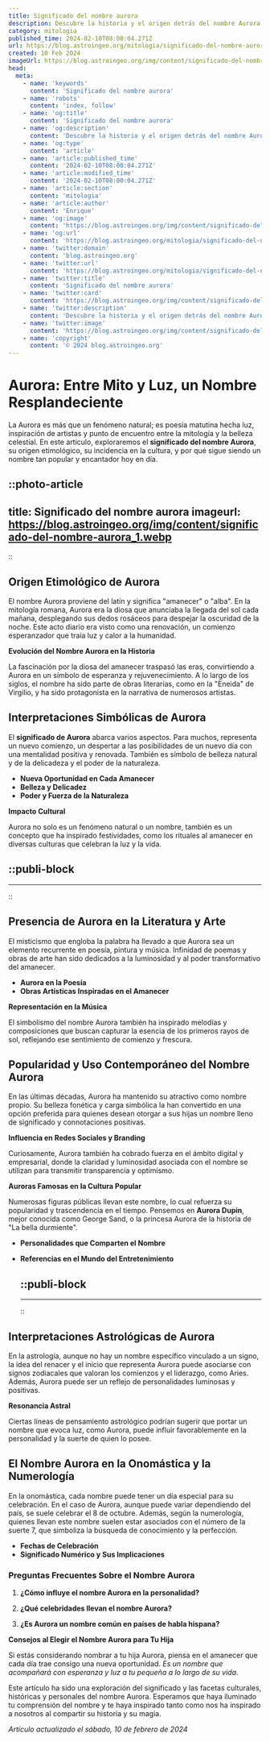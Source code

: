 ```yaml
---
title: Significado del nombre aurora
description: Descubre la historia y el origen detrás del nombre Aurora. Encuentra qué personalidad refleja y cómo influye en el destino.
category: mitologia
published_time: 2024-02-10T08:00:04.271Z
url: https://blog.astroingeo.org/mitologia/significado-del-nombre-aurora
created: 10 Feb 2024
imageUrl: https://blog.astroingeo.org/img/content/significado-del-nombre-aurora_1.webp
head:
  meta:
    - name: 'keywords'
      content: 'Significado del nombre aurora'
    - name: 'robots'
      content: 'index, follow'
    - name: 'og:title'
      content: 'Significado del nombre aurora'
    - name: 'og:description'
      content: 'Descubre la historia y el origen detrás del nombre Aurora. Encuentra qué personalidad refleja y cómo influye en el destino.'
    - name: 'og:type'
      content: 'article'
    - name: 'article:published_time'
      content: '2024-02-10T08:00:04.271Z'
    - name: 'article:modified_time'
      content: '2024-02-10T08:00:04.271Z'
    - name: 'article:section'
      content: 'mitologia'
    - name: 'article:author'
      content: 'Enrique'
    - name: 'og:image'
      content: 'https://blog.astroingeo.org/img/content/significado-del-nombre-aurora_1.webp'
    - name: 'og:url'
      content: 'https://blog.astroingeo.org/mitologia/significado-del-nombre-aurora'
    - name: 'twitter:domain'
      content: 'blog.astroingeo.org'
    - name: 'twitter:url'
      content: 'https://blog.astroingeo.org/mitologia/significado-del-nombre-aurora'
    - name: 'twitter:title'
      content: 'Significado del nombre aurora'
    - name: 'twitter:card'
      content: 'https://blog.astroingeo.org/img/content/significado-del-nombre-aurora_1.webp'
    - name: 'twitter:description'
      content: 'Descubre la historia y el origen detrás del nombre Aurora. Encuentra qué personalidad refleja y cómo influye en el destino.'
    - name: 'twitter:image'
      content: 'https://blog.astroingeo.org/img/content/significado-del-nombre-aurora_1.webp'
    - name: 'copyright'
      content: '© 2024 blog.astroingeo.org'
---
```

# Aurora: Entre Mito y Luz, un Nombre Resplandeciente

La Aurora es más que un fenómeno natural; es poesía matutina hecha luz, inspiración de artistas y punto de encuentro entre la mitología y la belleza celestial. En este articulo, exploraremos el **significado del nombre Aurora**, su origen etimológico, su incidencia en la cultura, y por qué sigue siendo un nombre tan popular y encantador hoy en día.


::photo-article
---
title: Significado del nombre aurora
imageurl: https://blog.astroingeo.org/img/content/significado-del-nombre-aurora_1.webp
---
::


## Origen Etimológico de Aurora

El nombre Aurora proviene del latín y significa "amanecer" o "alba". En la mitología romana, Aurora era la diosa que anunciaba la llegada del sol cada mañana, desplegando sus dedos rosáceos para despejar la oscuridad de la noche. Este acto diario era visto como una renovación, un comienzo esperanzador que traía luz y calor a la humanidad.

**Evolución del Nombre Aurora en la Historia**

La fascinación por la diosa del amanecer traspasó las eras, convirtiendo a Aurora en un símbolo de esperanza y rejuvenecimiento. A lo largo de los siglos, el nombre ha sido parte de obras literarias, como en la "Eneida" de Virgilio, y ha sido protagonista en la narrativa de numerosos artistas.

## Interpretaciones Simbólicas de Aurora

El **significado de Aurora** abarca varios aspectos. Para muchos, representa un nuevo comienzo, un despertar a las posibilidades de un nuevo día con una mentalidad positiva y renovada. También es símbolo de belleza natural y de la delicadeza y el poder de la naturaleza.

- **Nueva Oportunidad en Cada Amanecer**
- **Belleza y Delicadez**
- **Poder y Fuerza de la Naturaleza**

**Impacto Cultural**

Aurora no solo es un fenómeno natural o un nombre, también es un concepto que ha inspirado festividades, como los rituales al amanecer en diversas culturas que celebran la luz y la vida.
  

  ::publi-block
  ---
  ---
  ::
  
  
## Presencia de Aurora en la Literatura y Arte

El misticismo que engloba la palabra ha llevado a que Aurora sea un elemento recurrente en poesía, pintura y música. Infinidad de poemas y obras de arte han sido dedicados a la luminosidad y al poder transformativo del amanecer.

- **Aurora en la Poesía**
- **Obras Artísticas Inspiradas en el Amanecer**

**Representación en la Música**

El simbolismo del nombre Aurora también ha inspirado melodías y composiciones que buscan capturar la esencia de los primeros rayos de sol, reflejando ese sentimiento de comienzo y frescura.

## Popularidad y Uso Contemporáneo del Nombre Aurora

En las últimas décadas, Aurora ha mantenido su atractivo como nombre propio. Su belleza fonética y carga simbólica la han convertido en una opción preferida para quienes desean otorgar a sus hijas un nombre lleno de significado y connotaciones positivas.

**Influencia en Redes Sociales y Branding**

Curiosamente, Aurora también ha cobrado fuerza en el ámbito digital y empresarial, donde la claridad y luminosidad asociada con el nombre se utilizan para transmitir transparencia y optimismo.

**Auroras Famosas en la Cultura Popular**

Numerosas figuras públicas llevan este nombre, lo cual refuerza su popularidad y trascendencia en el tiempo. Pensemos en **Aurora Dupin**, mejor conocida como George Sand, o la princesa Aurora de la historia de "La bella durmiente".

- **Personalidades que Comparten el Nombre**
- **Referencias en el Mundo del Entretenimiento**


  ::publi-block
  ---
  ---
  ::
  
  
## Interpretaciones Astrológicas de Aurora

En la astrología, aunque no hay un nombre específico vinculado a un signo, la idea del renacer y el inicio que representa Aurora puede asociarse con signos zodiacales que valoran los comienzos y el liderazgo, como Aries. Además, Aurora puede ser un reflejo de personalidades luminosas y positivas.

**Resonancia Astral**

Ciertas líneas de pensamiento astrológico podrían sugerir que portar un nombre que evoca luz, como Aurora, puede influir favorablemente en la personalidad y la suerte de quien lo posee.

## El Nombre Aurora en la Onomástica y la Numerología

En la onomástica, cada nombre puede tener un día especial para su celebración. En el caso de Aurora, aunque puede variar dependiendo del país, se suele celebrar el 8 de octubre. Además, según la numerología, quienes llevan este nombre suelen estar asociados con el número de la suerte 7, que simboliza la búsqueda de conocimiento y la perfección.

- **Fechas de Celebración**
- **Significado Numérico y Sus Implicaciones**

### Preguntas Frecuentes Sobre el Nombre Aurora

1. **¿Cómo influye el nombre Aurora en la personalidad?**
  
2. **¿Qué celebridades llevan el nombre Aurora?**
   
3. **¿Es Aurora un nombre común en países de habla hispana?**

**Consejos al Elegir el Nombre Aurora para Tu Hija**

Si estás considerando nombrar a tu hija Aurora, piensa en el amanecer que cada día trae consigo una nueva oportunidad. _Es un nombre que acompañará con esperanza y luz a tu pequeña a lo largo de su vida_.

Este artículo ha sido una exploración del significado y las facetas culturales, históricas y personales del nombre Aurora. Esperamos que haya iluminado tu comprensión del nombre y te haya inspirado tanto como nos ha inspirado a nosotros al compartir su historia y su magia.

_Artículo actualizado el sábado, 10 de febrero de 2024_